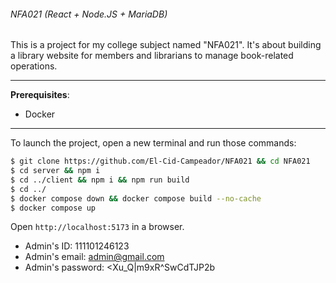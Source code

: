 ###### NFA021 (React + Node.JS + MariaDB)

This is a project for my college subject named "NFA021". It's about building a library website for members and librarians to manage book-related operations.

---

**Prerequisites**:

* Docker

---

To launch the project, open a new terminal and run those commands:

```bash
$ git clone https://github.com/El-Cid-Campeador/NFA021 && cd NFA021
$ cd server && npm i
$ cd ../client && npm i && npm run build
$ cd ../
$ docker compose down && docker compose build --no-cache
$ docker compose up
```

Open `http://localhost:5173` in a browser.

* Admin's ID: 111101246123
* Admin's email: admin@gmail.com
* Admin's password: <Xu_Q|m9xR^SwCdTJP2b
